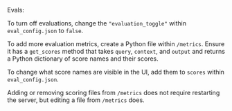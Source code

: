 Evals:

To turn off evaluations, change the `"evaluation_toggle"` within `eval_config.json` to `false`.  

To add more evaluation metrics, create a Python file within `/metrics`. Ensure it has a `get_scores` method that takes `query`, `context`, and `output` and returns a Python dictionary of score names and their scores.

To change what score names are visible in the UI, add them to `scores` within `eval_config.json`.

Adding or removing scoring files from `/metrics` does not require restarting the server, but editing a file from `/metrics` does.